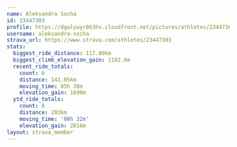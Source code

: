 ```yaml
---
name: Aleksandra Socha
id: 23447303
profile: https://dgalywyr863hv.cloudfront.net/pictures/athletes/23447303/14745546/4/large.jpg
username: aleksandra-socha
strava_url: https://www.strava.com/athletes/23447303
stats:
  biggest_ride_distance: 117.89km
  biggest_climb_elevation_gain: 1102.6m
  recent_ride_totals:
    count: 6
    distance: 141.05km
    moving_time: 05h 38m
    elevation_gain: 1690m
  ytd_ride_totals:
    count: 8
    distance: 203km
    moving_time: '08h 32m'
    elevation_gain: 2816m
layout: strava_member
--- 
```

